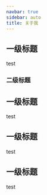 ```yaml
---
navbar: true
sidebar: auto
title: 关于我
---
```

## 一级标题
test
### 二级标题
## 一级标题
test
## 一级标题
test
## 一级标题
test